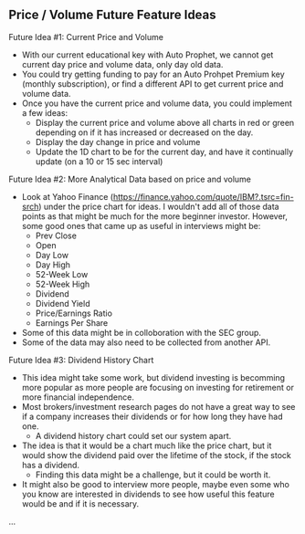 ## Price / Volume Future Feature Ideas ##

Future Idea #1: Current Price and Volume
- With our current educational key with Auto Prophet, we cannot get current day price and volume data, only day old data.
- You could try getting funding to pay for an Auto Prohpet Premium key (monthly subscription), or find a different API to get current price and volume data.
- Once you have the current price and volume data, you could implement a few ideas:
    - Display the current price and volume above all charts in red or green depending on if it has increased or decreased on the day.
    - Display the day change in price and volume
    - Update the 1D chart to be for the current day, and have it continually update (on a 10 or 15 sec interval)

Future Idea #2: More Analytical Data based on price and volume
- Look at Yahoo Finance (https://finance.yahoo.com/quote/IBM?.tsrc=fin-srch) under the price chart for ideas. I wouldn't add all of those data points as that might be much for the more beginner investor. However, some good ones that came up as useful in interviews might be:
    - Prev Close
    - Open
    - Day Low
    - Day High
    - 52-Week Low
    - 52-Week High
    - Dividend
    - Dividend Yield
    - Price/Earnings Ratio
    - Earnings Per Share
- Some of this data might be in colloboration with the SEC group.
- Some of the data may also need to be collected from another API.
 
Future Idea #3: Dividend History Chart
- This idea might take some work, but dividend investing is becomming more popular as more people are focusing on investing for retirement or more financial independence.
- Most brokers/investment research pages do not have a great way to see if a company increases their dividends or for how long they have had one.
    - A dividend history chart could set our system apart.
- The idea is that it would be a chart much like the price chart, but it would show the dividend paid over the lifetime of the stock, if the stock has a dividend.
    - Finding this data might be a challenge, but it could be worth it.
- It might also be good to interview more people, maybe even some who you know are interested in dividends to see how useful this feature would be and if it is necessary.

...